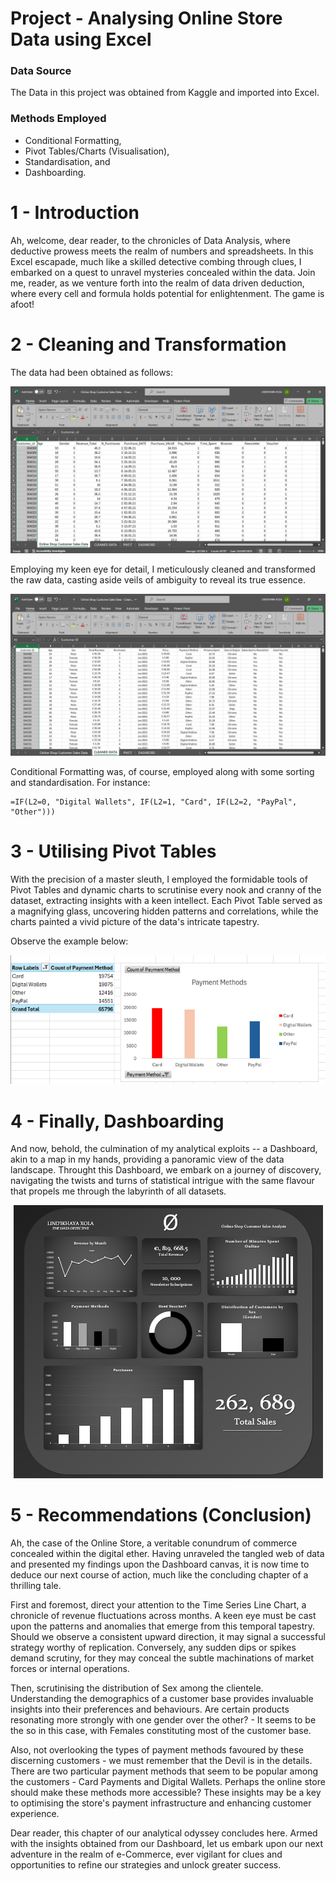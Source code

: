 # Project - Analysing Online Store Data using Excel

### Data Source
The Data in this project was obtained from Kaggle and imported into Excel.

### Methods Employed
- Conditional Formatting,
- Pivot Tables/Charts (Visualisation),
- Standardisation, and
- Dashboarding.

# 1 - Introduction
Ah, welcome, dear reader, to the chronicles of Data Analysis, where deductive prowess meets the realm of numbers and spreadsheets. In this Excel escapade, much like a skilled detective combing through clues, I embarked on a quest to unravel mysteries concealed within the data. Join me, reader, as we venture forth into the realm of data driven deduction, where every cell and formula holds potential for enlightenment. The game is afoot!

# 2 - Cleaning and Transformation
The data had been obtained as follows:
<p align="center">
<img src="RAW DATA.png">
</p>

Employing my keen eye for detail, I meticulously cleaned and transformed the raw data, casting aside veils of ambiguity to reveal its true essence.

<p align="center">
<img src="CLEAN DATA.png">
</p>

Conditional Formatting was, of course, employed along with some sorting and standardisation. For instance:
```excel
=IF(L2=0, "Digital Wallets", IF(L2=1, "Card", IF(L2=2, "PayPal", "Other")))
```

# 3 - Utilising Pivot Tables
With the precision of a master sleuth, I employed the formidable tools of Pivot Tables and dynamic charts to scrutinise every nook and cranny of the dataset, extracting insights with a keen intellect. Each Pivot Table served as a magnifying glass, uncovering hidden patterns and correlations, while the charts painted a vivid picture of the data's intricate tapestry.

Observe the example below:

<p align="center">
<img src="PAYMENT METHOD.png">
</p>

# 4 - Finally, Dashboarding
And now, behold, the culmination of my analytical exploits -- a Dashboard, akin to a map in my hands, providing a panoramic view of the data landscape. Throught this Dashboard, we embark on a journey of discovery, navigating the twists and turns of statistical intrigue with the same flavour that propels me through the labyrinth of all datasets.

<p align="center">
<img src="DASHBOARD - FINAL.png">
</p>

# 5 - Recommendations (Conclusion)
Ah, the case of the Online Store, a veritable conundrum of commerce concealed within the digital ether. Having unraveled the tangled web of data and presented my findings upon the Dashboard canvas, it is now time to deduce our next course of action, much like the concluding chapter of a thrilling tale.

First and foremost, direct your attention to the Time Series Line Chart, a chronicle of revenue fluctuations across months. A keen eye must be cast upon the patterns and anomalies that emerge from this temporal tapestry. Should we observe a consistent upward direction, it may signal a successful strategy worthy of replication. Conversely, any sudden dips or spikes demand scrutiny, for they may conceal the subtle machinations of market forces or internal operations.

Then, scrutinising the distribution of Sex among the clientele. Understanding the demographics of a customer base provides invaluable insights into their preferences and behaviours. Are certain products resonating more strongly with one gender over the other? - It seems to be the so in this case, with Females constituting most of the customer base.

Also, not overlooking the types of payment methods favoured by these discerning customers - we must remember that the Devil is in the details. There are two particular payment methods that seem to be popular among the customers - Card Payments and Digital Wallets. Perhaps the online store should make these methods more accessible? These insights may be a key to optimising the store's payment infrastructure and enhancing customer experience.

Dear reader, this  chapter of our analytical odyssey concludes here. Armed with the insights obtained from our Dashboard, let us embark upon our next adventure in the realm of e-Commerce, ever vigilant for clues and opportunities to refine our strategies and unlock greater success.





